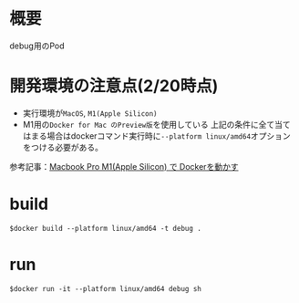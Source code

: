 # 概要
debug用のPod

# 開発環境の注意点(2/20時点)
- 実行環境が`MacOS`, `M1(Apple Silicon)`
- M1用の`Docker for Mac のPreview版`を使用している
上記の条件に全て当てはまる場合はdockerコマンド実行時に`--platform linux/amd64`オプションをつける必要がある。

参考記事：[Macbook Pro M1(Apple Silicon) で Dockerを動かす](https://qiita.com/ao41/items/5feb96cd01c312407a2b)

# build
```
$docker build --platform linux/amd64 -t debug .
```
# run
```
$docker run -it --platform linux/amd64 debug sh
```
